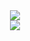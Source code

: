 <CENTER>
<img src="http://www.unimep.br/~jlzem/lecc/logo_lecc.jpg"><BR>
<img src="http://www.unimep.br/~jlzem/logouni3.gif">
</CENTER>
